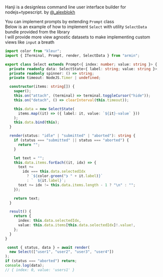 Hanji is a designless command line user interface builder for nodejs+typescript.
by [@_alexblokh](https://twitter.com/_alexblokh)

You can implement prompts by extending `Prompt` class   
Below is an example of how to implement `Select` with utility `SelectData` bundle provided from the library   
I will provide more view agnostic datasets to make implementing custom views like `input` a breath    
```typescript
import color from "kleur";
import { ITerminal, Prompt, render, SelectData } from "armin";

export class Select extends Prompt<{ index: number; value: string }> {
  private readonly data: SelectState<{ label: string; value: string }>;
  private readonly spinner: () => string;
  private timeout: NodeJS.Timer | undefined;

  constructor(items: string[]) {
    super();
    this.on("attach", (terminal) => terminal.toggleCursor("hide"));
    this.on("detach", () => clearInterval(this.timeout));

    this.data = new SelectState(
      items.map((it) => ({ label: it, value: `${it}-value` }))
    );
    this.data.bind(this);
  }

  render(status: "idle" | "submitted" | "aborted"): string {
    if (status === "submitted" || status === "aborted") {
      return "";
    }

    let text = "";
    this.data.items.forEach((it, idx) => {
      text +=
        idx === this.data.selectedIdx
          ? `${color.green("❯ " + it.label)}`
          : `  ${it.label}`;
      text += idx != this.data.items.length - 1 ? "\n" : "";
    });

    return text;
  }

  result() {
    return {
      index: this.data.selectedIdx,
      value: this.data.items[this.data.selectedIdx]!.value!,
    };
  }
}

 const { status, data } = await render(
  new Select(["user1", "user2", "user3", "user4"])
);
if (status === "aborted") return;
console.log(data);
// { index: 0, value: 'users1' }
```
